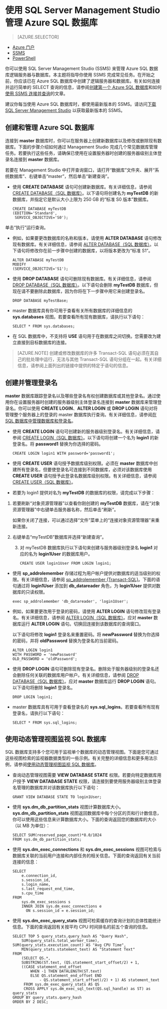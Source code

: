 <properties 
	pageTitle="使用 SSMS 管理 SQL 数据库 | Azure" 
	description="了解如何使用 SQL Server Management Studio 管理 SQL 数据库服务器和数据库。" 
	services="sql-database" 
	documentationCenter=".net" 
	authors="jeffgoll" 
	manager="jeffreyg" 
	editor="tysonn"/>

<tags 
	ms.service="sql-database" 
	ms.date="03/07/2016" 
	wacn.date="04/18/2016"/>


# 使用 SQL Server Management Studio 管理 Azure SQL 数据库 


> [AZURE.SELECTOR]
- [Azure 门户](/documentation/articles/sql-database-manage-portal)
- [SSMS](/documentation/articles/sql-database-manage-azure-ssms)
- [PowerShell](/documentation/articles/sql-database-command-line-tools)

你可以使用 SQL Server Management Studio (SSMS) 来管理 Azure SQL 数据库逻辑服务器与数据库。本主题将指导你使用 SSMS 完成常见任务。在开始之前，你应该已在 Azure SQL 数据库中创建了逻辑服务器和数据库。有关如何连接并运行简单的 SELECT 查询的信息，请参阅[创建第一个 Azure SQL 数据库](/documentation/articles/sql-database-get-started)和如何[使用 SSMS 连接并查询](/documentation/articles/sql-database-connect-query-ssms)的文章。

建议你每当使用 Azure SQL 数据库时，都使用最新版本的 SSMS。请访问[下载 SQL Server Management Studio](https://msdn.microsoft.com/zh-cn/library/mt238290.aspx) 以获取最新版本的 SSMS。

## 创建和管理 Azure SQL 数据库

连接到 **master** 数据库时，你可以在服务器上创建新数据库以及修改或删除现有数据库。下面的步骤介绍如何通过 Management Studio 完成几个常见数据库管理任务。若要执行这些任务，请确保已使用在设置服务器时创建的服务器级别主体登录名连接到 **master** 数据库。

若要在 Management Studio 中打开查询窗口，请打开“数据库”文件夹、展开“系统数据库”、右键单击“master”，然后单击“新建查询”。

-   使用 **CREATE DATABASE** 语句可创建新数据库。有关详细信息，请参阅 [CREATE DATABASE（SQL 数据库）](https://msdn.microsoft.com/zh-cn/library/dn268335.aspx)。以下语句将创建名为 **myTestDB** 的新数据库，并指定它是默认大小上限为 250 GB 的“标准 S0 版本”数据库。

        CREATE DATABASE myTestDB
        (EDITION='Standard',
         SERVICE_OBJECTIVE='S0');

单击“执行”运行查询。

-   例如，如果要更改数据库的名称和版本，请使用 **ALTER DATABASE** 语句修改现有数据库。有关详细信息，请参阅 [ALTER DATABASE（SQL 数据库）](https://msdn.microsoft.com/zh-cn/library/ms174269.aspx)。以下语句将修改你在前一步骤中创建的数据库，以将版本更改为“标准 S1”。

        ALTER DATABASE myTestDB
        MODIFY
        (SERVICE_OBJECTIVE='S1');

-   使用 **DROP DATABASE** 语句可删除现有数据库。有关详细信息，请参阅 [DROP DATABASE（SQL 数据库）](https://msdn.microsoft.com/zh-cn/library/ms178613.aspx)。以下语句会删除 **myTestDB** 数据库，但现在请不要删除此数据库，因为你将在下一步骤中用它来创建登录名。

        DROP DATABASE myTestBase;

-   master 数据库具有你可用于查看有关所有数据库的详细信息的 **sys.databases** 视图。若要查看所有现有数据库，请执行以下语句：

        SELECT * FROM sys.databases;

-   在 SQL 数据库中，不支持将 **USE** 语句用于在数据库之间切换。您需要改为建立直接到目标数据库的连接。

>[AZURE.NOTE] 创建或修改数据库的许多 Transact-SQL 语句必须在其自己的批处理中运行，无法与其他 Transact-SQL 语句分组在一起。有关详细信息，请参阅上面列出的链接中提供的特定于语句的信息。

## 创建并管理登录名

**master** 数据库跟踪登录名以及哪些登录名有权创建数据库或其他登录名。通过使用你在设置服务器时创建的服务器级别主体登录名连接到 **master** 数据库来管理登录名。你可以使用 **CREATE LOGIN**、**ALTER LOGIN** 或 **DROP LOGIN** 语句对将管理整个服务器上的登录的 master 数据库执行查询。有关详细信息，请参阅[在 SQL 数据库中管理数据库和登录名](/documentation/articles/sql-database-manage-logins)。


-   使用 **CREATE LOGIN** 语句可创建新的服务器级别登录名。有关详细信息，请参阅 [CREATE LOGIN（SQL 数据库）](https://msdn.microsoft.com/zh-cn/library/ms189751.aspx)。以下语句将创建一个名为 **login1** 的新登录名。将 **password1** 替换为你选择的密码。

        CREATE LOGIN login1 WITH password='password1';

-   使用 **CREATE USER** 语句授予数据库级别权限。必须在 **master** 数据库中创建所有登录名，但要使登录名可连接到不同数据库，必须对该数据库使用 **CREATE USER** 语句授予此登录名数据库级别权限。有关详细信息，请参阅 [CREATE USER（SQL 数据库）](https://msdn.microsoft.com/zh-cn/library/ms173463.aspx)。

-   若要为 login1 提供对名为 **myTestDB** 的数据库的权限，请完成以下步骤：

 1.  若要刷新“对象资源管理器”以查看你刚创建的 **myTestDB** 数据库，请在“对象资源管理器”中右键单击服务器名称，然后单击“刷新”。  

     如果你关闭了连接，可以通过选择“文件”菜单上的“连接对象资源管理器”来重新连接。

 2. 右键单击“myTestDB”数据库并选择“新建查询”。

    3.  对 myTestDB 数据库执行以下语句来创建与服务器级别登录名 **login1** 对应的名为 **login1User** 的数据库用户。

            CREATE USER login1User FROM LOGIN login1;

-   使用 **sp\_addrolemember** 存储过程为用户帐户提供对数据库的适当级别的权限。有关详细信息，请参阅 [sp\_addrolemember (Transact-SQL)](http://msdn.microsoft.com/zh-cn/library/ms187750.aspx)。下面的语句通过将 **login1User** 添加到 **db\_datareader** 角色，为 **login1User** 提供对数据库的只读权限。

        exec sp_addrolemember 'db_datareader', 'login1User';    

-   例如，如果要更改用于登录的密码，请使用 **ALTER LOGIN** 语句修改现有登录名。有关详细信息，请参阅 [ALTER LOGIN（SQL 数据库）](https://msdn.microsoft.com/zh-cn/library/ms189828.aspx)。应对 **master** 数据库运行 **ALTER LOGIN** 语句。切换回连接到该数据库的查询窗口。

    以下语句将修改 **login1** 登录名来重置密码。将 **newPassword** 替换为你选择的密码，并将 **oldPassword** 替换为登录名的当前密码。

        ALTER LOGIN login1
        WITH PASSWORD = 'newPassword'
        OLD_PASSWORD = 'oldPassword';

-   使用 **DROP LOGIN** 语句可删除现有登录名。删除处于服务器级别的登录名还会删除任何关联的数据库用户帐户。有关详细信息，请参阅 [DROP DATABASE（SQL 数据库）](https://msdn.microsoft.com/zh-cn/library/ms178613.aspx)。应对 **master** 数据库运行 **DROP LOGIN** 语句。以下语句将删除 **login1** 登录名。

        DROP LOGIN login1;

-   master 数据库具有可用于查看登录名的 **sys.sql\_logins**。若要查看所有现有登录名，请执行以下语句：

        SELECT * FROM sys.sql_logins;

## 使用动态管理视图监视 SQL 数据库</h2>

SQL 数据库支持多个您可用于监视单个数据库的动态管理视图。下面是您可通过这些视图检索的监视器数据类型的一些示例。有关完整的详细信息和更多用法示例，请参阅[使用动态管理视图监视 SQL 数据库](/documentation/articles/sql-database-monitoring-with-dmvs)。

-   查询动态管理视图需要 **VIEW DATABASE STATE** 权限。若要向特定数据库用户授予 **VIEW DATABASE STATE** 权限，请连接到要使用服务器级别主体登录名管理的数据库并对该数据库执行以下语句：

        GRANT VIEW DATABASE STATE TO login1User;

-   使用 **sys.dm\_db\_partition\_stats** 视图计算数据库大小。**sys.dm\_db\_partition\_stats** 视图返回数据库中每个分区的页和行计数信息，你可以使用这些信息来计算数据库大小。下面的查询返回您的数据库的大小（以 MB 为单位）：

        SELECT SUM(reserved_page_count)*8.0/1024
        FROM sys.dm_db_partition_stats;   

-   使用 **sys.dm\_exec\_connections** 和 **sys.dm\_exec\_sessions** 视图可检索与数据库关联的当前用户连接和内部任务的相关信息。下面的查询返回有关当前连接的信息：

        SELECT
            e.connection_id,
            s.session_id,
            s.login_name,
            s.last_request_end_time,
            s.cpu_time
        FROM
            sys.dm_exec_sessions s
            INNER JOIN sys.dm_exec_connections e
              ON s.session_id = e.session_id;

-   使用 **sys.dm\_exec\_query\_stats** 视图可检索缓存的查询计划的总体性能统计信息。下面的查询返回有关按平均 CPU 时间排名的前五个查询的信息。

        SELECT TOP 5 query_stats.query_hash AS "Query Hash",
            SUM(query_stats.total_worker_time), SUM(query_stats.execution_count) AS "Avg CPU Time",
            MIN(query_stats.statement_text) AS "Statement Text"
        FROM
            (SELECT QS.*,
            SUBSTRING(ST.text, (QS.statement_start_offset/2) + 1,
            ((CASE statement_end_offset
                WHEN -1 THEN DATALENGTH(ST.text)
                ELSE QS.statement_end_offset END
                    - QS.statement_start_offset)/2) + 1) AS statement_text
             FROM sys.dm_exec_query_stats AS QS
             CROSS APPLY sys.dm_exec_sql_text(QS.sql_handle) as ST) as query_stats
        GROUP BY query_stats.query_hash
        ORDER BY 2 DESC;
 
 
<!---HONumber=Mooncake_0411_2016-->